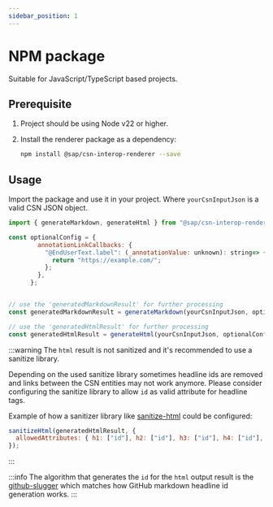 ```yaml
---
sidebar_position: 1
---
```


# NPM package

Suitable for JavaScript/TypeScript based projects.

## Prerequisite

1. Project should be using Node v22 or higher.

1. Install the renderer package as a dependency:

   ```bash
   npm install @sap/csn-interop-renderer --save
   ```

## Usage

Import the package and use it in your project. Where `yourCsnInputJson` is a valid CSN JSON object.

```js
import { generateMarkdown, generateHtml } from "@sap/csn-interop-renderer";

const optionalConfig = {
        annotationLinkCallbacks: {
          "@EndUserText.label": (_annotationValue: unknown): string=> {
            return "https://example.com/";
          };
        },
      };


// use the 'generatedMarkdownResult' for further processing
const generatedMarkdownResult = generateMarkdown(yourCsnInputJson, optionalConfig);

// use the 'generatedHtmlResult' for further processing
const generatedHtmlResult = generateHtml(yourCsnInputJson, optionalConfig);
```

:::warning
The `html` result is not sanitized and it's recommended to use a sanitize library.

Depending on the used sanitize library sometimes headline ids are removed and links between the CSN entities may not work anymore.
Please consider configuring the sanitize library to allow `id` as valid attribute for headline tags.

Example of how a sanitizer library like [sanitize-html](https://github.com/apostrophecms/sanitize-html) could be configured:

```js
sanitizeHtml(generatedHtmlResult, {
  allowedAttributes: { h1: ["id"], h2: ["id"], h3: ["id"], h4: ["id"], strong: ["id"], a: ["href"] },
});
```

:::

:::info
The algorithm that generates the `id` for the `html` output result is the [github-slugger](https://github.com/Flet/github-slugger) which matches how GitHub markdown headline id generation works.
:::
